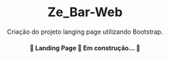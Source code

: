 <h1 align="center">Ze_Bar-Web</h1>
<p align="center">Criação do projeto langing page utilizando  Bootstrap.</p>

<h4 align="center"> 
	🚧  Landing Page 🚀 Em construção...  🚧
</h4>




